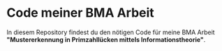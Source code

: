 # Code meiner BMA Arbeit

In diesem Repository findest du den nötigen Code für meine BMA Arbeit **"Mustererkennung in Primzahllücken mittels Informationstheorie"**.
